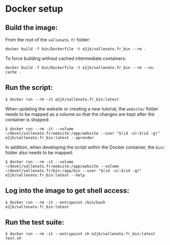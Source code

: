 Docker setup
============

Build the image:
----------------
From the root of the `vallenato.fr` folder:

`docker build -f bin/Dockerfile -t e2jk/vallenato.fr_bin --rm .`

To force building without cached intermediate containers:

`docker build -f bin/Dockerfile -t e2jk/vallenato.fr_bin --rm --no-cache .`

Run the script:
---------------
`$ docker run --rm -it e2jk/vallenato.fr_bin:latest`

When updating the website or creating a new tutorial, the `website/` folder needs to be mapped as a volume so that the changes are kept after the container is stopped:

`$ docker run --rm -it --volume ~/devel/vallenato.fr/website:/app/website --user "$(id -u):$(id -g)" e2jk/vallenato.fr_bin:latest --aprender`

In addition, when developing the script within the Docker container, the `bin/` folder also needs to be mapped:

`$ docker run --rm -it --volume ~/devel/vallenato.fr/website:/app/website --volume ~/devel/vallenato.fr/bin:/app/bin --user "$(id -u):$(id -g)" e2jk/vallenato.fr_bin:latest --help`

Log into the image to get shell access:
---------------------------------------
`$ docker run --rm -it --entrypoint /bin/bash e2jk/vallenato.fr_bin:latest`

Run the test suite:
-------------------
`$ docker run --rm -it --entrypoint sh e2jk/vallenato.fr_bin:latest test.sh`
